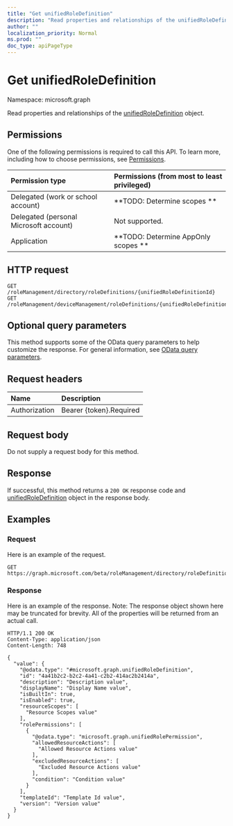 ```yaml
---
title: "Get unifiedRoleDefinition"
description: "Read properties and relationships of the unifiedRoleDefinition object."
author: ""
localization_priority: Normal
ms.prod: ""
doc_type: apiPageType
---
```


# Get unifiedRoleDefinition

Namespace: microsoft.graph

Read properties and relationships of the [unifiedRoleDefinition](../resources/unifiedroledefinition.md) object.

## Permissions
One of the following permissions is required to call this API. To learn more, including how to choose permissions, see [Permissions](/concepts/permissions-reference.md).

|Permission type|Permissions (from most to least privileged)|
|:---|:---|
|Delegated (work or school account)|**TODO: Determine scopes **|
|Delegated (personal Microsoft account)|Not supported.|
|Application|**TODO: Determine AppOnly scopes **|

## HTTP request
<!-- {
  "blockType": "ignored"
}
-->
``` http
GET /roleManagement/directory/roleDefinitions/{unifiedRoleDefinitionId}
GET /roleManagement/deviceManagement/roleDefinitions/{unifiedRoleDefinitionId}
```

## Optional query parameters
This method supports some of the OData query parameters to help customize the response. For general information, see [OData query parameters](/graph/query-parameters).

## Request headers
|Name|Description|
|:---|:---|
|Authorization|Bearer {token}.Required|

## Request body
Do not supply a request body for this method.

## Response
If successful, this method returns a `200 OK` response code and [unifiedRoleDefinition](../resources/unifiedroledefinition.md) object in the response body.

## Examples

### Request
Here is an example of the request.
<!-- {
  "blockType": "request",
  "name": "get_unifiedroledefinition"
}
-->
``` http
GET https://graph.microsoft.com/beta/roleManagement/directory/roleDefinitions/{unifiedRoleDefinitionId}
```

### Response
Here is an example of the response. Note: The response object shown here may be truncated for brevity. All of the properties will be returned from an actual call.
<!-- {
  "blockType": "response",
  "truncated": true,
  "@odata.type": "microsoft.graph.unifiedRoleDefinition"
}
-->
``` http
HTTP/1.1 200 OK
Content-Type: application/json
Content-Length: 748

{
  "value": {
    "@odata.type": "#microsoft.graph.unifiedRoleDefinition",
    "id": "4a41b2c2-b2c2-4a41-c2b2-414ac2b2414a",
    "description": "Description value",
    "displayName": "Display Name value",
    "isBuiltIn": true,
    "isEnabled": true,
    "resourceScopes": [
      "Resource Scopes value"
    ],
    "rolePermissions": [
      {
        "@odata.type": "microsoft.graph.unifiedRolePermission",
        "allowedResourceActions": [
          "Allowed Resource Actions value"
        ],
        "excludedResourceActions": [
          "Excluded Resource Actions value"
        ],
        "condition": "Condition value"
      }
    ],
    "templateId": "Template Id value",
    "version": "Version value"
  }
}
```

